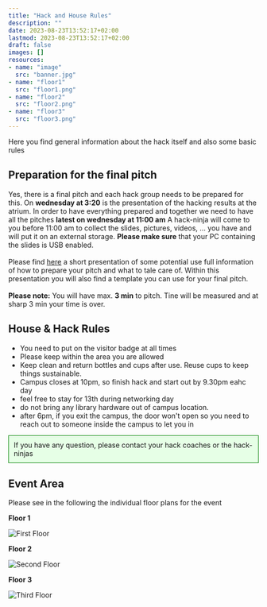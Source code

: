 ```yaml
---
title: "Hack and House Rules"
description: ""
date: 2023-08-23T13:52:17+02:00
lastmod: 2023-08-23T13:52:17+02:00
draft: false
images: []
resources:
- name: "image"
  src: "banner.jpg"
- name: "floor1"
  src: "floor1.png"
- name: "floor2"
  src: "floor2.png"
- name: "floor3"
  src: "floor3.png"
---
```

Here you find general information about the hack itself and also some basic rules

## Preparation for the final pitch

Yes, there is a final pitch and each hack group needs to be prepared for this.
On **wednesday at 3:20** is the presentation of the hacking results at the atrium.
In order to have everything prepared and together we need to have all the pitches **latest on wednesday at 11:00 am**
A hack-ninja will come to you before 11:00 am to collect the slides, pictures, videos, ... you have and will put it on an external storage. **Please make sure** that your PC containing the slides is USB enabled.
<br><br>
Please find [here](./Metaverse_Hackathon_Result_Presentation.pptx) a short presentation of some potential use full information of how to prepare your pitch and what to tale care of. 
Within this presentation you will also find a template you can use for your final pitch.
<br><br>
**Please note:** You will have max. **3 min** to pitch. Tine will be measured and at sharp 3 min your time is over.

## House & Hack Rules 

* You need to put on the visitor badge at all times
* Please keep within the area you are allowed
* Keep clean and return bottles and cups after use. Reuse cups to keep things sustainable.
* Campus closes at 10pm, so finish hack and start out by 9.30pm eahc day
* feel free to stay for 13th during networking day
* do not bring any library hardware out of campus location.
* after 6pm, if you exit the campus, the door won't open so you need to reach out to someone inside the campus to let you in

<div style="border:1px solid green; padding: 10px; background-color: #e6ffe6;">
If you have any question, please contact your hack coaches or the hack-ninjas
</div>

## Event Area

Please see in the following the individual floor plans for the event

**Floor 1**

![First Floor](floor1)

**Floor 2**

![Second Floor](floor2)

**Floor 3**

![Third Floor](floor3)